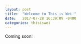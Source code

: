 ```yaml
---
layout: post
title:  "Welcome to This is Wei!"
date:   2017-07-28 16:39:09 -0400
categories: thisiswei
---
```

Coming soon!
